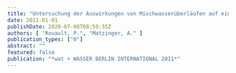 ```yaml
---
title: "Untersuchung der Auswirkungen von Mischwasserüberläufen auf ein Fließgewässer am Beispiel der Spree"
date: 2011-01-01
publishDate: 2020-07-08T08:59:35Z
authors: [ "Rouault, P.", "Matzinger, A." ]
publication_types: ["0"]
abstract: ""
featured: false
publication: "*wat + WASSER BERLIN INTERNATIONAL 2011*"
---
```



